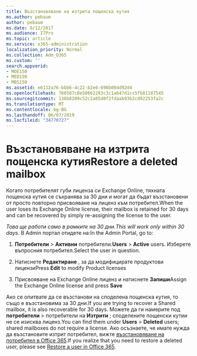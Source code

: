 ```yaml
---
title: Възстановяване на изтрита пощенска кутия
ms.author: pebaum
author: pebaum
ms.date: 9/12/2017
ms.audience: ITPro
ms.topic: article
ms.service: o365-administration
localization_priority: Normal
ms.collection: Adm_O365
ms.custom: ''
search.appverid:
- MOE150
- MED150
- MBS150
ms.assetid: e6112a76-bbb6-4c22-b2e6-690b004d92d4
ms.openlocfilehash: 760587c0e58662283c3c1a647d1cc5fb81187545
ms.sourcegitcommit: 136b8209c52c2a05d0f2fdaab93b2cd92253fa2c
ms.translationtype: MT
ms.contentlocale: bg-BG
ms.lasthandoff: 06/07/2019
ms.locfileid: "34770727"
---
```

# <a name="restore-a-deleted-mailbox"></a><span data-ttu-id="6727b-102">Възстановяване на изтрита пощенска кутия</span><span class="sxs-lookup"><span data-stu-id="6727b-102">Restore a deleted mailbox</span></span>

<span data-ttu-id="6727b-103">Когато потребителят губи лиценза си Exchange Online, тяхната пощенска кутия се съхранява за 30 дни и могат да бъдат възстановени от просто повторно присвояване на лиценз към потребител.</span><span class="sxs-lookup"><span data-stu-id="6727b-103">When the user loses its Exchange Online license, their mailbox is retained for 30 days and can be recovered by simply re-assigning the license to the user.</span></span>
  
 <span data-ttu-id="6727b-104">*Това ще работи само в рамките на 30 дни.*</span><span class="sxs-lookup"><span data-stu-id="6727b-104">*This will work only within 30 days.*</span></span>  <span data-ttu-id="6727b-105">В Admin портал отидете на:</span><span class="sxs-lookup"><span data-stu-id="6727b-105">In the Admin Portal, go to:</span></span> 
  
1. <span data-ttu-id="6727b-106">**Потребители** \> **Активни** потребители.</span><span class="sxs-lookup"><span data-stu-id="6727b-106">**Users** \> **Active** users.</span></span> <span data-ttu-id="6727b-107">Изберете въпросния потребител.</span><span class="sxs-lookup"><span data-stu-id="6727b-107">Select the user in question.</span></span> 
    
2. <span data-ttu-id="6727b-108">Натиснете **Редактиране** , за да модифицирате продуктови лицензи</span><span class="sxs-lookup"><span data-stu-id="6727b-108">Press **Edit** to modify Product licenses</span></span> 
    
3. <span data-ttu-id="6727b-109">Присвояване на Exchange Online лиценз и натиснете **Запиши**</span><span class="sxs-lookup"><span data-stu-id="6727b-109">Assign the Exchange Online license and press **Save**</span></span>
    
<span data-ttu-id="6727b-110">Ако се опитвате да се възстанови на споделена пощенска кутия, то също е възстановима за 30 дни.</span><span class="sxs-lookup"><span data-stu-id="6727b-110">If you are trying to recover a Shared mailbox, it is also recoverable for 30 days.</span></span> <span data-ttu-id="6727b-111">Можете да ги намерите под **потребители** \> потребители на **Изтрити** ; споделените пощенски кутии не се изисква лиценз.</span><span class="sxs-lookup"><span data-stu-id="6727b-111">You can find them under **Users** \> **Deleted** users; shared mailboxes do not require a license.</span></span> <span data-ttu-id="6727b-112">Ако осъзнаете, че имате нужда да възстановите изтрит потребител, вижте [възстановяване на потребител в Office 365](https://docs.microsoft.com/office365/admin/add-users/restore-user).</span><span class="sxs-lookup"><span data-stu-id="6727b-112">If you realize that you need to restore a deleted user, please see [Restore a user in Office 365](https://docs.microsoft.com/office365/admin/add-users/restore-user).</span></span>
  


